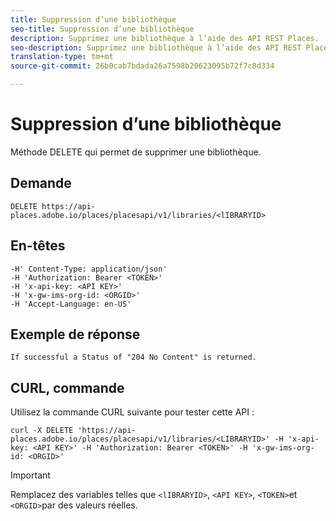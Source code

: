 ```yaml
---
title: Suppression d’une bibliothèque
seo-title: Suppression d’une bibliothèque
description: Supprimez une bibliothèque à l’aide des API REST Places.
seo-description: Supprimez une bibliothèque à l’aide des API REST Places.
translation-type: tm+mt
source-git-commit: 26b0cab7bdada26a7598b20623095b72f7c8d334

---
```



# Suppression d’une bibliothèque

Méthode DELETE qui permet de supprimer une bibliothèque.

## Demande

```text
DELETE https://api-places.adobe.io/places/placesapi/v1/libraries/<lIBRARYID>
```

## En-têtes

```text
-H' Content-Type: application/json'  
-H 'Authorization: Bearer <TOKEN>'  
-H 'x-api-key: <API KEY>'  
-H 'x-gw-ims-org-id: <ORGID>'  
-H 'Accept-Language: en-US'
```

## Exemple de réponse

```text
If successful a Status of "204 No Content" is returned.
```

## CURL, commande

Utilisez la commande CURL suivante pour tester cette API :

```text
curl -X DELETE 'https://api-places.adobe.io/places/placesapi/v1/libraries/<LIBRARYID>' -H 'x-api-key: <API KEY>' -H 'Authorization: Bearer <TOKEN>' -H 'x-gw-ims-org-id: <ORGID>'
```

>[!IMPORTANT]
>
>Remplacez des variables telles que `<lIBRARYID>`, `<API KEY>`, `<TOKEN>`et `<ORGID>`par des valeurs réelles.

